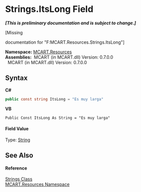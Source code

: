 # Strings.ItsLong Field
 _**\[This is preliminary documentation and is subject to change.\]**_

\[Missing <summary> documentation for "F:MCART.Resources.Strings.ItsLong"\]

**Namespace:**&nbsp;<a href="041b170e-5907-685d-b002-4dcd9adea31f">MCART.Resources</a><br />**Assemblies:**&nbsp;&nbsp;MCART (in MCART.dll) Version: 0.7.0.0<br />&nbsp;&nbsp;MCART (in MCART.dll) Version: 0.7.0.0<br />

## Syntax

**C#**<br />
``` C#
public const string ItsLong = "Es muy larga"
```

**VB**<br />
``` VB
Public Const ItsLong As String = "Es muy larga"
```


#### Field Value
Type: <a href="http://msdn2.microsoft.com/es-es/library/s1wwdcbf" target="_blank">String</a>

## See Also


#### Reference
<a href="405d9625-9048-d87c-0dfb-200370247352">Strings Class</a><br /><a href="041b170e-5907-685d-b002-4dcd9adea31f">MCART.Resources Namespace</a><br />